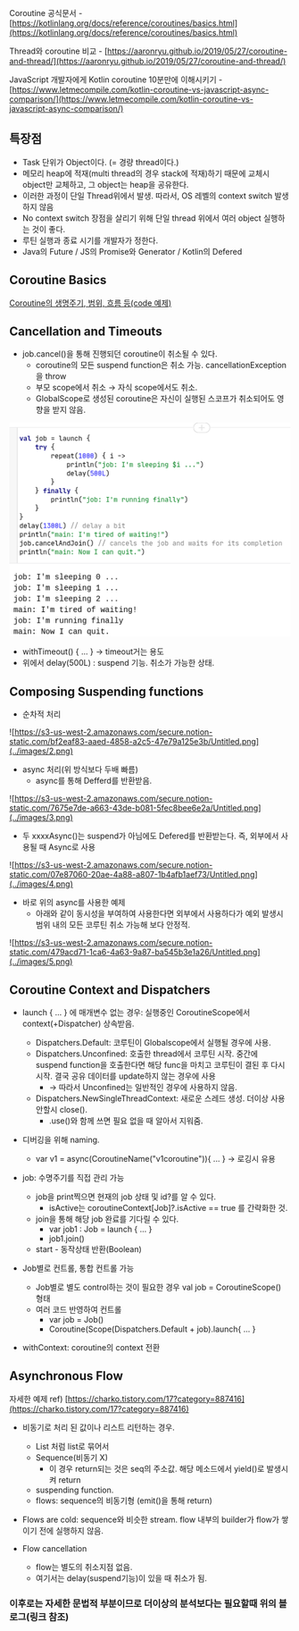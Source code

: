 Coroutine 공식문서 - [https://kotlinlang.org/docs/reference/coroutines/basics.html](https://kotlinlang.org/docs/reference/coroutines/basics.html)

Thread와 coroutine 비교 - [https://aaronryu.github.io/2019/05/27/coroutine-and-thread/](https://aaronryu.github.io/2019/05/27/coroutine-and-thread/)

JavaScript 개발자에게 Kotlin coroutine 10분만에 이해시키기 - [https://www.letmecompile.com/kotlin-coroutine-vs-javascript-async-comparison/](https://www.letmecompile.com/kotlin-coroutine-vs-javascript-async-comparison/)

## 특장점

- Task 단위가 Object이다. (= 경량 thread이다.)
- 메모리 heap에 적재(multi thread의 경우 stack에 적재)하기 때문에 교체시 object만 교체하고, 그 object는 heap을 공유한다.
- 이러한 과정이 단일 Thread위에서 발생. 따라서, OS 레벨의 context switch 발생하지 않음
- No context switch 장점을 살리기 위해 단일 thread 위에서 여러 object 실행하는 것이 좋다.
- 루틴 실행과 종료 시기를 개발자가 정한다.
- Java의 Future / JS의 Promise와 Generator / Kotlin의 Defered

## Coroutine Basics

[Coroutine의 생명주기, 범위, 흐름 등(code 예제)](https://www.notion.so/Coroutine-code-9e0ed548cf484ee1a84adc5c9d8180f7)

## Cancellation and Timeouts

- job.cancel()을 통해 진행되던 coroutine이 취소될 수 있다.
    - coroutine의 모든 suspend function은 취소 가능. cancellationException을 throw
    - 부모 scope에서 취소 → 자식 scope에서도 취소.
    - GlobalScope로 생성된 coroutine은 자신이 실행된 스코프가 취소되어도 영향을 받지 않음.

![](../images/1.png)

- withTimeout() { ... } → timeout거는 용도
- 위에서 delay(500L) : suspend 기능. 취소가 가능한 상태.

## Composing Suspending functions

- 순차적 처리

![https://s3-us-west-2.amazonaws.com/secure.notion-static.com/bf2eaf83-aaed-4858-a2c5-47e79a125e3b/Untitled.png](../images/2.png)

- async 처리(위 방식보다 두배 빠름)
    - async를 통해 Defferd를 반환받음.

![https://s3-us-west-2.amazonaws.com/secure.notion-static.com/7675e7de-a663-43de-b081-5fec8bee6e2a/Untitled.png](../images/3.png)

- 두 xxxxAsync()는 suspend가 아님에도 Defered<int>를 반환받는다. 즉, 외부에서 사용될 때 Async로 사용

![https://s3-us-west-2.amazonaws.com/secure.notion-static.com/07e87060-20ae-4a88-a807-1b4afb1aef73/Untitled.png](../images/4.png)

- 바로 위의 async를 사용한 예제
    - 아래와 같이 동시성을 부여하여 사용한다면 외부에서 사용하다가 예외 발생시 범위 내의 모든 코루틴 취소 가능해 보다 안정적.

![https://s3-us-west-2.amazonaws.com/secure.notion-static.com/479acd71-1ca6-4a63-9a87-ba545b3e1a26/Untitled.png](../images/5.png)

## Coroutine Context and Dispatchers

- launch { ... } 에 매개변수 없는 경우: 실행중인 CoroutineScope에서 context(+Dispatcher) 상속받음.
    - Dispatchers.Default: 코루틴이 Globalscope에서 실행될 경우에 사용.
    - Dispatchers.Unconfined: 호출한 thread에서 코루틴 시작. 중간에 suspend function을 호출한다면 해당 func을 마치고 코루틴이 결된 후 다시 시작. 결국 공유 데이터를 update하지 않는 경우에 사용
        - → 따라서 Unconfined는 일반적인 경우에 사용하지 않음.
    - Dispatchers.NewSingleThreadContext: 새로운 스레드 생성. 더이상 사용 안할시 close().
        - .use()와 함께 쓰면 필요 없을 때 알아서 지워줌.
- 디버깅을 위해 naming.
    - var v1 = async(CoroutineName("v1coroutine")){ ... } → 로깅시 유용

- job: 수명주기를 직접 관리 가능
    - job을 print찍으면 현재의 job 상태 및 id?를 알 수 있다.
        - isActive는 coroutineContext[Job]?.isActive == true 를 간략화한 것.
    - join을 통해 해당 job 완료를 기다릴 수 있다.
        - var job1 : Job =  launch { ... }
        - job1.join()
    - start - 동작상태 반환(Boolean)

- Job별로 컨트롤, 통합 컨트롤 가능
    - Job별로 별도 control하는 것이 필요한 경우 val job = CoroutineScope() 형태
    - 여러 코드 반영하여 컨트롤
        - var job = Job()
        - Coroutine(Scope(Dispatchers.Default + job).launch{ ... }

- withContext: coroutine의 context 전환

## Asynchronous Flow

자세한 예제 ref) [https://charko.tistory.com/17?category=887416](https://charko.tistory.com/17?category=887416) 

- 비동기로 처리 된 값이나 리스트 리턴하는 경우.
    - List<int> 처럼 list로 묶어서
    - Sequence(비동기 X)
        - 이 경우 return되는 것은 seq의 주소값. 해당 메소드에서 yield()로 발생시켜 return
    - suspending function.
    - flows: sequence의 비동기형 (emit()을 통해 return)

- Flows are cold: sequence와 비슷한 stream. flow 내부의 builder가 flow가 쌓이기 전에 실행하지 않음.
- Flow cancellation
    - flow는 별도의 취소지점 없음.
    - 여기서는 delay(suspend기능)이 있을 때 취소가 됨.
    
 
### 이후로는 자세한 문법적 부분이므로 더이상의 분석보다는 필요할때 위의 블로그(링크 참조)
